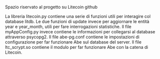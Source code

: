 Spazio riservato al progetto su Litecoin
github

La libreria litecoin.py contiene una serie di funzioni utili per interagire col database litdb.
Le due funzioni di update invece per aggiornare le entità year e year_month, utili per fare interrogazioni statistiche.
Il file myAppConfig.py invece contiene le informazioni per collegarsi al database attraverso psycopg2.
Il file abe-pg.conf contiene le impostazioni di configurazione per far funzionare Abe sul database del server.
Il file ltc_scrypt.so contiene il modulo per far funzionare Abe con la catena di Litecoin.
